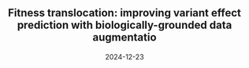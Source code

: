 ---
title: "<span style='font-size: 21px'>Fitness translocation: improving variant effect prediction with biologically-grounded data augmentatio"
collection: publications
permalink: /publication/2024-fitness-translocation
date: 2024-12-23
venue: 'Bioinformatics'
paperurl: "/files/pdf/research/fitness_translocation.pdf"
link: 'https://doi.org/10.1101/2024.12.17.628831'
citation: "A. Mialland, S. Fukunaga, R. Katsuki, Y. Dong, H. Yamaguchi, Y. Saito - &quot;Fitness translocation: improving variant effect prediction with biologically-grounded data augmentation&quot; - <i>Bioinformatics</i> doi:sumitted"
---